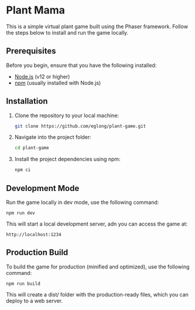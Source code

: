 # Plant Mama

This is a simple virtual plant game built using the Phaser framework. Follow the steps below to install and run the game locally.

## Prerequisites

Before you begin, ensure that you have the following installed:

- [Node.js](https://nodejs.org/en/) (v12 or higher)
- [npm](https://www.npmjs.com/get-npm) (usually installed with Node.js)

## Installation

1. Clone the repository to your local machine:

    ```sh
    git clone https://github.com/eglong/plant-game.git
    ```

2. Navigate into the project folder:

    ```sh
    cd plant-game
    ```

3. Install the project dependencies using npm:

    ```sh
    npm ci
    ```

## Development Mode

Run the game locally in dev mode, use the following command:

    npm run dev

This will start a local development server, adn you can access the game at:

    http://localhost:1234

## Production Build

To build the game for production (minified and optimized), use the following command:

    npm run build

This will create a dist/ folder with the production-ready files, which you can deploy to a web server.
